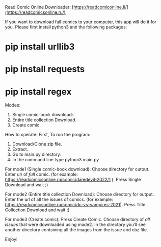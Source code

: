 Read Comic Online Downloader:
[https://readcomiconline.li/](https://readcomicsonline.ru/)

If you want to download full comics to your computer, this app will do it for you.
Please first install python3 and the following packages:
# pip install urllib3
# pip install requests
# pip install regex
 
 Modes:
 1. Single comic-book download:.
 2. Entire title collection Download.
 3. Create comic.
 
 How to operate:
 First, To run the program:
 1. Download/Clone zip file.
 2. Extract.
 3. Go to main.py directory.
 4. In the command line type python3 main.py
 
For mode1 (Single comic-book download):
Choose directory for output.
Enter url of *full* comic.
(for example: https://readcomicsonline.ru/comic/daredevil-2022/1 ).
Press Single Download and wait ;)
 
For mode2 (Entire title collection Download):
Choose directory for output.
Enter the url of all the issues of comics.
(for example: https://readcomicsonline.ru/comic/dc-vs-vampires-2021).
Press Title Collection Download and wait ;)
  
For mode3 (Create comic):
Press Create Comic.
Choose directory of *all issues* that were downloaded using mode2.
In the directory you'll see another directory containing all the images from the issue and cbz file.
 
 Enjoy!
